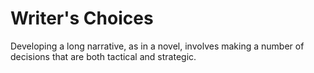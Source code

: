 # Writer's Choices

Developing a long narrative, as in a novel, involves making a number of decisions that are both tactical and strategic.